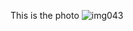 This is the photo ![img043](https://user-images.githubusercontent.com/32678121/58337935-e51f7300-7e14-11e9-8933-cde945d14383.jpg)
